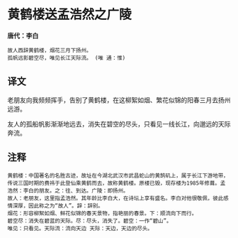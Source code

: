 # 黄鹤楼送孟浩然之广陵

**唐代：李白**

    故人西辞黄鹤楼，烟花三月下扬州。
    孤帆远影碧空尽，唯见长江天际流。 (唯 通：惟)

译文
--
老朋友向我频频挥手，告别了黄鹤楼，在这柳絮如烟、繁花似锦的阳春三月去扬州远游。

友人的孤船帆影渐渐地远去，消失在碧空的尽头，只看见一线长江，向邈远的天际奔流。

注释
--
    黄鹤楼：中国著名的名胜古迹，故址在今湖北武汉市武昌蛇山的黄鹄矶上，属于长江下游地带，传说三国时期的费祎于此登仙乘黄鹤而去，故称黄鹤楼。原楼已毁，现存楼为1985年修葺。孟浩然：李白的朋友。之：往、到达。广陵：即扬州。
    故人：老朋友，这里指孟浩然。其年龄比李白大，在诗坛上享有盛名。李白对他很敬佩，彼此感情深厚，因此称之为“故人”。辞：辞别。
    烟花：形容柳絮如烟、鲜花似锦的春天景物，指艳丽的春景。下：顺流向下而行。
    碧空尽：消失在碧蓝的天际。尽：尽头，消失了。碧空：一作“碧山”。
    唯见：只看见。天际流：流向天边 天际：天边，天边的尽头。